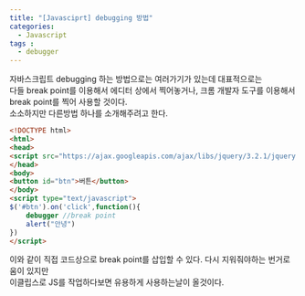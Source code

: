 ```yaml
---
title: "[Javasciprt] debugging 방법"
categories: 
  - Javascript
tags : 
  - debugger
---
```


자바스크립트 debugging 하는 방법으로는 여러가기가 있는데 대표적으로는<br>
다들 break point를 이용해서 에디터 상에서 찍어놓거나, 크롬 개발자 도구를 이용해서 break point를 찍어 사용할 것이다.<br>
소소하지만 다른방법 하나를 소개해주려고 한다.

``` html
<!DOCTYPE html>
<html>
<head>
<script src="https://ajax.googleapis.com/ajax/libs/jquery/3.2.1/jquery.min.js"></script>
</head>
<body>
<button id="btn">버튼</button>
</body>
<script type="text/javascript">
$('#btn').on('click',function(){
	debugger //break point
	alert("안녕")
})
</script>
```

이와 같이 직접 코드상으로 break point를 삽입할 수 있다. 다시 지워줘야하는 번거로움이 있지만<br>
이클립스로 JS를 작업하다보면 유용하게 사용하는날이 올것이다.